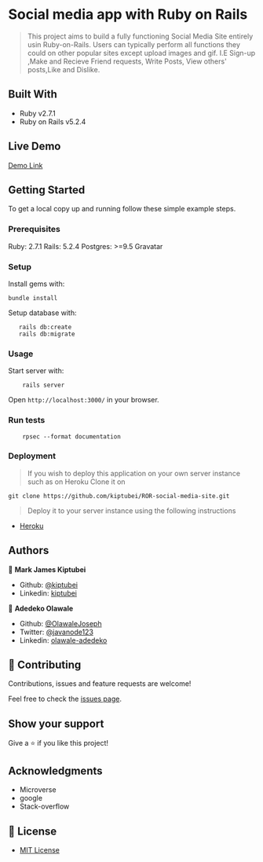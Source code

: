 # Social media app with Ruby on Rails

> This project aims to build a fully functioning Social Media Site entirely usin Ruby-on-Rails.
> Users can typically perform all functions they could on other popular sites except upload images and gif. I.E Sign-up ,Make and Recieve Friend requests, Write Posts, View others' posts,Like and Dislike.

## Built With

- Ruby v2.7.1
- Ruby on Rails v5.2.4

## Live Demo

[Demo Link](https://sleepy-brushlands-18015.herokuapp.com/)

## Getting Started

To get a local copy up and running follow these simple example steps.

### Prerequisites

Ruby: 2.7.1
Rails: 5.2.4
Postgres: >=9.5
Gravatar

### Setup

Install gems with:

```
bundle install
```

Setup database with:

```
   rails db:create
   rails db:migrate
```

### Usage

Start server with:

```
    rails server
```

Open `http://localhost:3000/` in your browser.

### Run tests

```
    rpsec --format documentation
```

### Deployment

> If you wish to deploy this application on your own server instance such as on Heroku
> Clone it on

```
git clone https://github.com/kiptubei/ROR-social-media-site.git
```

> Deploy it to your server instance using the following instructions

- [Heroku](https://devcenter.heroku.com/articles/getting-started-with-rails5)

## Authors

👤 **Mark James Kiptubei**

- Github: [@kiptubei](https://github.com/kiptubei)
- Linkedin: [kiptubei](https://www.linkedin.com/in/mark-james-k-aa875829/)

👤 **Adedeko Olawale**

- Github: [@OlawaleJoseph](https://github.com/OlawaleJoseph)
- Twitter: [@javanode123](https://twitter.com/javanode123)
- Linkedin: [olawale-adedeko](http://www.linkedin.com/in/olawale-adedeko)

## 🤝 Contributing

Contributions, issues and feature requests are welcome!

Feel free to check the [issues page](https://github.com/kiptubei/ROR-social-media-site/issues/).

## Show your support

Give a ⭐️ if you like this project!

## Acknowledgments

- Microverse
- google
- Stack-overflow

## 📝 License

- [MIT License](https://opensource.org/licenses/MIT)
